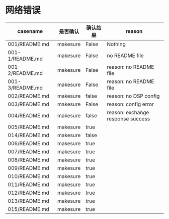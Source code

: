 # 网络错误

|casename         |   是否确认       |   确认结果       |reason        |
|-----------------|------------------|------------------|--------------|
|001/README.md    |makesure          | False            | Nothing      |
|001-1/README.md  |makesure          | False            |no README file|
|001-2/README.md  |makesure          | False            |reason: no README file|
|001-3/README.md  |makesure          | False            |reason: no README file|
|002/README.md    |makesure          | false            |reason: no DSP config|
|003/README.md    |makesure          | False            |reason: config error|
|004/README.md    |makesure          | false            |reason: exchange response success|
|005/README.md    |makesure          | true
|014/README.md    |makesure          | false
|006/README.md    |makesure          | true
|007/README.md    |makesure          | true
|008/README.md    |makesure          | true
|009/README.md    |makesure          | true
|010/README.md    |makesure          | true
|011/README.md    |makesure          | true
|012/README.md    |makesure          | true
|013/README.md    |makesure          | true
|015/README.md    |makesure          | true
